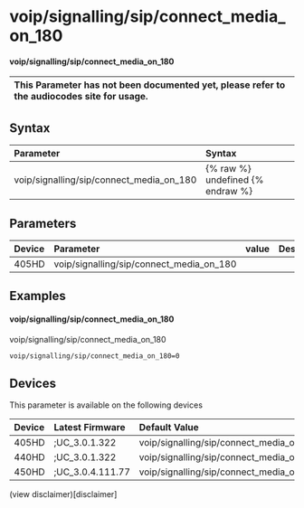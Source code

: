 ﻿---
description: voip/signalling/sip/connect_media_on_180
search:
    keywords: ['voip','signalling','sip','connect_media_on_180']
---

# voip/signalling/sip/connect_media_on_180

#### voip/signalling/sip/connect_media_on_180


| This Parameter has not been documented yet, please refer to the audiocodes site for usage.  |
| :--- |

## Syntax
| Parameter | Syntax |
| :--- | :--- |
|voip/signalling/sip/connect_media_on_180 | {% raw %} undefined {% endraw %} |

## Parameters
|Device|Parameter|value|Description|
|:---|:---|:---|:---|
| 405HD | voip/signalling/sip/connect_media_on_180 |  |  |

## Examples
#### voip/signalling/sip/connect_media_on_180

voip/signalling/sip/connect_media_on_180

```
voip/signalling/sip/connect_media_on_180=0
```

## Devices
This parameter is available on the following devices

| Device | Latest Firmware | Default Value |
|:---|:---|:---|
| 405HD | ;UC_3.0.1.322 | voip/signalling/sip/connect_media_on_180=0 
| 440HD | ;UC_3.0.1.322 | voip/signalling/sip/connect_media_on_180=0 
| 450HD | ;UC_3.0.4.111.77 | voip/signalling/sip/connect_media_on_180=0 

(view disclaimer)[disclaimer]
